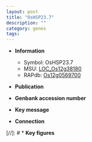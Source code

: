 ```yaml
---
layout: post
title: "OsHSP23.7"
description: ""
category: genes
tags: 
---
```


* **Information**  
    + Symbol: OsHSP23.7  
    + MSU: [LOC_Os12g38180](http://rice.uga.edu/cgi-bin/ORF_infopage.cgi?orf=LOC_Os12g38180)  
    + RAPdb: [Os12g0569700](http://rapdb.dna.affrc.go.jp/viewer/gbrowse_details/irgsp1?name=Os12g0569700)  

* **Publication**  

* **Genbank accession number**  

* **Key message**  

* **Connection**  

[//]: # * **Key figures**  


